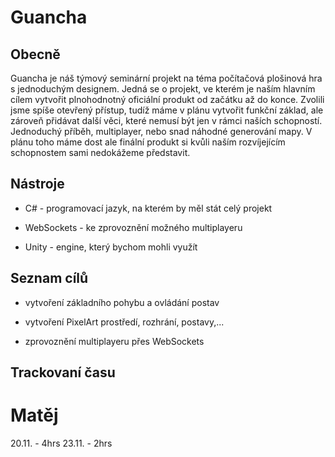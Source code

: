 # Guancha



## Obecně

Guancha je náš týmový seminární projekt na téma počítačová plošinová hra s jednoduchým designem. Jedná se o projekt, ve kterém je naším hlavním cílem vytvořit plnohodnotný oficiální produkt od začátku až do konce. Zvolili jsme spíše otevřený přístup, tudíž máme v plánu vytvořit funkční základ, ale zároveň přidávat další věci, které nemusí být jen v rámci naších schopností. Jednoduchý příběh, multiplayer, nebo snad náhodné generování mapy. V plánu toho máme dost ale finální produkt si kvůli naším rozvíjejícím schopnostem sami nedokážeme představit.


## Nástroje

- C# - programovací jazyk, na kterém by měl stát celý projekt

- WebSockets - ke zprovoznění možného multiplayeru

- Unity - engine, který bychom mohli využít


## Seznam cílů

- vytvoření základního pohybu a ovládání postav

- vytvoření PixelArt prostředí, rozhrání, postavy,...

- zprovoznění multiplayeru přes WebSockets


## Trackovaní času
# Matěj
20.11. - 4hrs
23.11. - 2hrs
